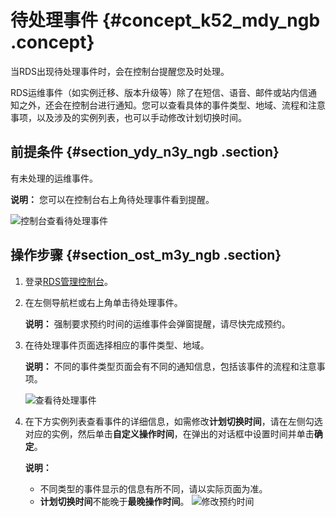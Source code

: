 # 待处理事件 {#concept_k52_mdy_ngb .concept}

当RDS出现待处理事件时，会在控制台提醒您及时处理。

RDS运维事件（如实例迁移、版本升级等）除了在短信、语音、邮件或站内信通知之外，还会在控制台进行通知。您可以查看具体的事件类型、地域、流程和注意事项，以及涉及的实例列表，也可以手动修改计划切换时间。

## 前提条件 {#section_ydy_n3y_ngb .section}

有未处理的运维事件。

**说明：** 您可以在控制台右上角待处理事件看到提醒。

![控制台查看待处理事件](http://static-aliyun-doc.oss-cn-hangzhou.aliyuncs.com/assets/img/117416/156886099637954_zh-CN.png)

## 操作步骤 {#section_ost_m3y_ngb .section}

1.  登录[RDS管理控制台](https://rds.console.aliyun.com/)。
2.  在左侧导航栏或右上角单击待处理事件。

    **说明：** 强制要求预约时间的运维事件会弹窗提醒，请尽快完成预约。

3.  在待处理事件页面选择相应的事件类型、地域。

    **说明：** 不同的事件类型页面会有不同的通知信息，包括该事件的流程和注意事项。

    ![查看待处理事件](http://static-aliyun-doc.oss-cn-hangzhou.aliyuncs.com/assets/img/117416/156886099637955_zh-CN.png)

4.  在下方实例列表查看事件的详细信息，如需修改**计划切换时间**，请在左侧勾选对应的实例，然后单击**自定义操作时间**，在弹出的对话框中设置时间并单击**确定**。

    **说明：** 

    -   不同类型的事件显示的信息有所不同，请以实际页面为准。
    -   **计划切换时间**不能晚于**最晚操作时间**。
    ![修改预约时间](http://static-aliyun-doc.oss-cn-hangzhou.aliyuncs.com/assets/img/117416/156886099637956_zh-CN.png)



